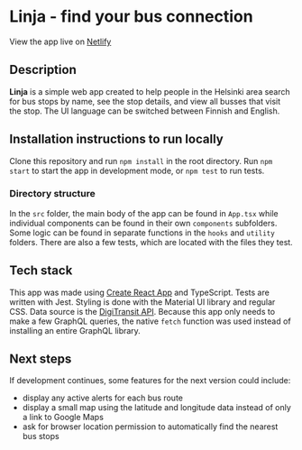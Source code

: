 # Linja - find your bus connection

View the app live on [Netlify](https://linja-busapp.netlify.app/)

## Description
**Linja** is a simple web app created to help people in the Helsinki area search for bus stops by name, see the stop details, and view all busses that visit the stop. The UI language can be switched between Finnish and English.

## Installation instructions to run locally
Clone this repository and run `npm install` in the root directory. Run `npm start` to start the app in development mode, or `npm test` to run tests.

### Directory structure
In the `src` folder, the main body of the app can be found in `App.tsx` while individual components can be found in their own `components` subfolders. Some logic can be found in separate functions in the `hooks` and `utility` folders. There are also a few tests, which are located with the files they test.

## Tech stack
This app was made using [Create React App](https://github.com/facebook/create-react-app) and TypeScript. Tests are written with Jest. Styling is done with the Material UI library and regular CSS. Data source is the [DigiTransit API](https://digitransit.fi/en/developers/apis/1-routing-api/). Because this app only needs to make a few GraphQL queries, the native `fetch` function was used instead of installing an entire GraphQL library.

## Next steps
If development continues, some features for the next version could include:
- display any active alerts for each bus route
- display a small map using the latitude and longitude data instead of only a link to Google Maps
- ask for browser location permission to automatically find the nearest bus stops
